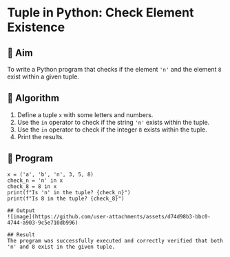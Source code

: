 # Tuple in Python: Check Element Existence

## 🎯 Aim
To write a Python program that checks if the element `'n'` and the element `8` exist within a given tuple.

## 🧠 Algorithm
1. Define a tuple `x` with some letters and numbers.
2. Use the `in` operator to check if the string `'n'` exists within the tuple.
3. Use the `in` operator to check if the integer `8` exists within the tuple.
4. Print the results.

## 🧾 Program
```
x = ('a', 'b', 'n', 3, 5, 8)
check_n = 'n' in x
check_8 = 8 in x
print(f"Is 'n' in the tuple? {check_n}")
print(f"Is 8 in the tuple? {check_8}")

## Output
![image](https://github.com/user-attachments/assets/d74d98b3-bbc0-4744-a903-9c5e710db996)

## Result
The program was successfully executed and correctly verified that both 'n' and 8 exist in the given tuple.

